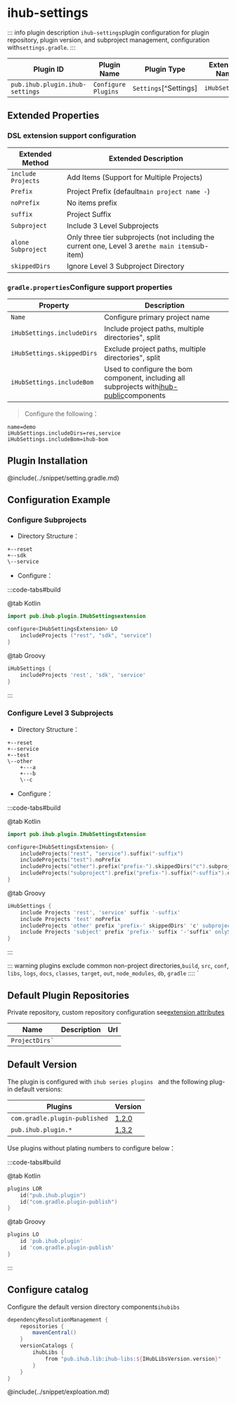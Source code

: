 # ihub-settings

::: info plugin description
`ihub-settings`plugin configuration for plugin repository, plugin version, and subproject management, configuration with`settings.gradle`.
:::

| Plugin ID                       | Plugin Name         | Plugin Type           | Extension Name |
| ------------------------------- | ------------------- | --------------------- | -------------- |
| `pub.ihub.plugin.ihub-settings` | `Configure Plugins` | `Settings`[^Settings] | `iHubSettings` |

## Extended Properties

### DSL extension support configuration

| Extended Method    | Extended Description                                                                            |
| ------------------ | ----------------------------------------------------------------------------------------------- |
| `include Projects` | Add Items (Support for Multiple Projects)                                                       |
| `Prefix`           | Project Prefix (default`main project name -`)                                                   |
| `noPrefix`         | No items prefix                                                                                 |
| `suffix`           | Project Suffix                                                                                  |
| `Subproject`       | Include 3 Level Subprojects                                                                     |
| `alone Subproject` | Only three tier subprojects (not including the current one, Level 3 are`the main item`sub-item) |
| `skippedDirs`      | Ignore Level 3 Subproject Directory                                                             |

### `gradle.properties`Configure support properties

| Property                   | Description                                                                                             |
| -------------------------- | ------------------------------------------------------------------------------------------------------- |
| `Name`                     | Configure primary project name                                                                          |
| `iHubSettings.includeDirs` | Include project paths, multiple directories", split                                                     |
| `iHubSettings.skippedDirs` | Exclude project paths, multiple directories", split                                                     |
| `iHubSettings.includeBom`  | Used to configure the bom component, including all subprojects with[ihub-public](iHubPublish)components |

> Configure the following：

```properties
name=demo
iHubSettings.includeDirs=res,service
iHubSettings.includeBom=ihub-bom
```

## Plugin Installation

@include(../snippet/setting.gradle.md)

## Configuration Example

### Configure Subprojects

- Directory Structure：

```
+--reset
+--sdk
\--service
```

- Configure：

:::code-tabs#build

@tab Kotlin

```kotlin
import pub.ihub.plugin.IHubSettingsextension

configure<IHubSettingsExtension> LO
    includeProjects ("rest", "sdk", "service")
}
```

@tab Groovy

```groovy
iHubSettings {
    includeProjects 'rest', 'sdk', 'service'
}
```

:::

### Configure Level 3 Subprojects

- Directory Structure：

```
+--reset
+--service
+--test
\--other
    +---a
    +---b
    \--c
```

- Configure：

:::code-tabs#build

@tab Kotlin

```kotlin
import pub.ihub.plugin.IHubSettingsExtension

configure<IHubSettingsExtension> {
    includeProjects("rest", "service").suffix("-suffix")
    includeProjects("test").noPrefix
    includeProjects("other").prefix("prefix-").skippedDirs("c").subproject
    includeProjects("subproject").prefix("prefix-").suffix("-suffix").onlySubproject
}
```

@tab Groovy

```groovy
iHubSettings {
    include Projects 'rest', 'service' suffix '-suffix'
    include Projects 'test' noPrefix
    includeProjects 'other' prefix 'prefix-' skippedDirs' 'c' subproject
    include Projects 'subject' prefix 'prefix-' suffix '-'suffix' onlySubproject
}
```

:::

::: warning
plugins exclude common non-project directories,`build`, `src`, `conf`, `libs`, `logs`, `docs`, `classes`, `target`, `out`, `node_modules`, `db`, `gradle` :::: `  </p>

<h2 spaces-before="0">Default Plugin Repositories</h2>

<p spaces-before="0">Private repository, custom repository configuration see<a href="iHub#扩展属性">extension attributes</a></p>

<table spaces-before="0">
<thead>
<tr>
  <th>Name</th>
  <th>Description</th>
  <th>Url</th>
</tr>
</thead>
<tbody>
<tr>
  <td><code>ProjectDirs`</td> 

</tr> 

</tbody> </table>

## Default Version

The plugin is configured with `ihub series plugins ` and the following plug-in default versions:

| Plugins                       | Version                                                              |
| ----------------------------- | -------------------------------------------------------------------- |
| `com.gradle.plugin-published` | [1.2.0](https://plugins.gradle.org/plugin/com.gradle.plugin-publish) |
| `pub.ihub.plugin.*`           | [1.3.2](https://plugins.gradle.org/plugin/pub.ihub.plugin)           |

Use plugins without plating numbers to configure below：

:::code-tabs#build

@tab Kotlin

```kotlin
plugins LOR
    id("pub.ihub.plugin")
    id("com.gradle.plugin-publish")
}
```

@tab Groovy

```groovy
plugins LO
    id 'pub.ihub.plugin'
    id 'com.gradle.plugin-publish'
}
```

:::

## Configure catalog

Configure the default version directory components`ihubibs`

```groovy
dependencyResolutionManagement {
    repositories {
        mavenCentral()
    }
    versionCatalogs {
        ihubLibs {
            from "pub.ihub.lib:ihub-libs:${IHubLibsVersion.version}"
        }
    }
}
```

@include(../snippet/exploation.md)